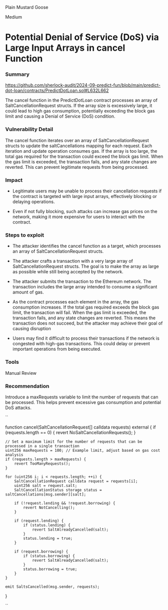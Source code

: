 Plain Mustard Goose

Medium

# Potential Denial of Service (DoS) via Large Input Arrays in cancel Function

### Summary

https://github.com/sherlock-audit/2024-09-predict-fun/blob/main/predict-dot-loan/contracts/PredictDotLoan.sol#L632L662

The cancel function in the PredictDotLoan contract processes an array of SaltCancellationRequest structs. If the array size is excessively large, it could lead to high gas consumption, potentially exceeding the block gas limit and causing a Denial of Service (DoS) condition.

### Vulnerability Detail

The cancel function iterates over an array of SaltCancellationRequest structs to update the saltCancellations mapping for each request. Each iteration and update operation consumes gas. If the array is too large, the total gas required for the transaction could exceed the block gas limit. When the gas limit is exceeded, the transaction fails, and any state changes are reverted. This can prevent legitimate requests from being processed.

### Impact

- Legitimate users may be unable to process their cancellation requests if the contract is targeted with large input arrays, effectively blocking or delaying operations.

- Even if not fully blocking, such attacks can increase gas prices on the network, making it more expensive for users to interact with the contract.

### Steps to exploit

- The attacker identifies the cancel function as a target, which processes an array of SaltCancellationRequest structs.

- The attacker crafts a transaction with a very large array of SaltCancellationRequest structs. The goal is to make the array as large as possible while still being accepted by the network.

- The attacker submits the transaction to the Ethereum network. The transaction includes the large array intended to consume a significant amount of gas.

- As the contract processes each element in the array, the gas consumption increases. If the total gas required exceeds the block gas limit, the transaction will fail. When the gas limit is exceeded, the transaction fails, and any state changes are reverted. This means the transaction does not succeed, but the attacker may achieve their goal of causing disruption

- Users  may find it difficult to process their transactions if the network is congested with high-gas transactions. This could delay or prevent important operations from being executed.

### Tools

Manual Review

### Recommendation

Introduce a maxRequests variable to limit the number of requests that can be processed. This helps prevent excessive gas consumption and potential DoS attacks.

``

function cancel(SaltCancellationRequest[] calldata requests) external {
    if (requests.length == 0) {
        revert NoSaltCancellationRequests();
    }

    // Set a maximum limit for the number of requests that can be processed in a single transaction
    uint256 maxRequests = 100; // Example limit, adjust based on gas cost analysis
    if (requests.length > maxRequests) {
        revert TooManyRequests();
    }

    for (uint256 i; i < requests.length; ++i) {
        SaltCancellationRequest calldata request = requests[i];
        uint256 salt = request.salt;
        SaltCancellationStatus storage status = saltCancellations[msg.sender][salt];

        if (!request.lending && !request.borrowing) {
            revert NotCancelling();
        }

        if (request.lending) {
            if (status.lending) {
                revert SaltAlreadyCancelled(salt);
            }
            status.lending = true;
        }

        if (request.borrowing) {
            if (status.borrowing) {
                revert SaltAlreadyCancelled(salt);
            }
            status.borrowing = true;
        }
    }

    emit SaltsCancelled(msg.sender, requests);
}

``







